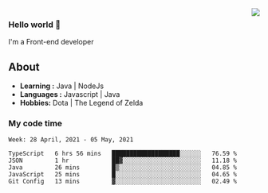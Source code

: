 <img align='right' src="https://github-readme-stats.vercel.app/api?username=jumodada&show_icons=true&theme=vue">

### Hello world 👋

I'm a Front-end developer 
    
## About
-  **Learning :** Java | NodeJs
-  **Languages :** Javascript | Java
-  **Hobbies:** Dota | The Legend of Zelda

### My code time

<!--START_SECTION:waka-->
```text
Week: 28 April, 2021 - 05 May, 2021

TypeScript   6 hrs 56 mins   ███████████████████░░░░░░   76.59 % 
JSON         1 hr            ██▓░░░░░░░░░░░░░░░░░░░░░░   11.18 % 
Java         26 mins         █▒░░░░░░░░░░░░░░░░░░░░░░░   04.85 % 
JavaScript   25 mins         █░░░░░░░░░░░░░░░░░░░░░░░░   04.65 % 
Git Config   13 mins         ▓░░░░░░░░░░░░░░░░░░░░░░░░   02.49 % 
```
<!--END_SECTION:waka-->
